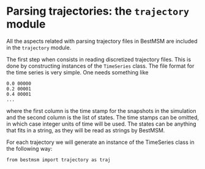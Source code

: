 # Parsing trajectories: the `trajectory` module

All the aspects related with parsing trajectory files in BestMSM are included
in the `trajectory` module. 

The first step when consists in reading discretized trajectory 
files. This is done by constructing instances of the `TimeSeries` class. The file
format for the time series is very simple. One needs something like

```
0.0 00000
0.2 00001
0.4 00001
...
```

where the first column is the time stamp for the snapshots in the simulation
and the second column is the list of states. The time stamps can be omitted, 
in which case integer units of time will be used. The states can be anything
that fits in a string, as they will be read as strings by BestMSM. 

For each trajectory we will generate an instance of the TimeSeries class in the
following way:

```
from bestmsm import trajectory as traj


```
